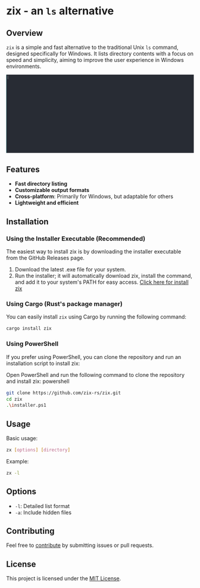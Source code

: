 # zix - an `ls` alternative
## Overview
`zix` is a simple and fast alternative to the traditional Unix `ls` command, designed specifically for Windows. It lists directory contents with a focus on speed and simplicity, aiming to improve the user experience in Windows environments.

![zix gif](./web/public/zix.gif)

## Features
- **Fast directory listing**
- **Customizable output formats**
- **Cross-platform**: Primarily for Windows, but adaptable for others
- **Lightweight and efficient**

## Installation

### Using the Installer Executable (Recommended)
The easiest way to install zix is by downloading the installer executable from the GitHub Releases page.
1. Download the latest .exe file for your system.
2. Run the installer; it will automatically download zix, install the command, and add it to your system's PATH for easy access.
[Click here for install zix](https://github.com/zix-rs/zix/releases/download/v0.0.5/zix-installer.exe)

### Using Cargo (Rust's package manager)
You can easily install `zix` using Cargo by running the following command:

```bash
cargo install zix
```

### Using PowerShell
If you prefer using PowerShell, you can clone the repository and run an installation script to install zix:

Open PowerShell and run the following command to clone the repository and install zix:
powershell

```bash
git clone https://github.com/zix-rs/zix.git
cd zix
.\installer.ps1
```

## Usage
Basic usage:
```bash
zx [options] [directory]
```

Example:
```bash
zx -l
```

## Options
- `-l`: Detailed list format
- `-a`: Include hidden files

## Contributing
Feel free to [contribute](./CONTRIBUTING.md) by submitting issues or pull requests.


## License
This project is licensed under the [MIT License](./LICENSE).
